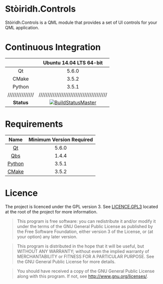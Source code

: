 # Stòiridh.Controls

Stòiridh.Controls is a QML module that provides a set of UI controls for your QML application.

# Continuous Integration

[BuildStatus]: <https://travis-ci.org/viprip/Stoiridh.Controls>
[BuildStatusMaster]: <https://travis-ci.org/viprip/Stoiridh.Controls.svg?branch=master>


|               |        Ubuntu 14.04 LTS 64-bit        |
|:-------------:|:-------------------------------------:|
| Qt            |                 5.6.0                 |
| CMake         |                 3.5.2                 |
| Python        |                 3.5.1                 |
|///////////////|///////////////////////////////////////|
| <b>Status</b> | [![BuildStatusMaster][]][BuildStatus] |

# Requirements

|               Name               | Minimum Version Required |
|:--------------------------------:|:------------------------:|
| [Qt](https://www.qt.io)          |          5.6.0           |
| [Qbs](https://www.qt.io)         |          1.4.4           |
| [Python](https://www.python.org) |          3.5.1           |
| [CMake](https://cmake.org)       |          3.5.2           |

# Licence

The project is licenced under the GPL version 3. See [LICENCE.GPL3](https://github.com/viprip/Stoiridh.Controls/blob/master/LICENCE.GPL3) located at the root of the project for more information.

> This program is free software: you can redistribute it and/or modify
    it under the terms of the GNU General Public License as published by
    the Free Software Foundation, either version 3 of the License, or
    (at your option) any later version.

> This program is distributed in the hope that it will be useful,
    but WITHOUT ANY WARRANTY; without even the implied warranty of
    MERCHANTABILITY or FITNESS FOR A PARTICULAR PURPOSE.  See the
    GNU General Public License for more details.

> You should have received a copy of the GNU General Public License
    along with this program.  If not, see <http://www.gnu.org/licenses/>.
